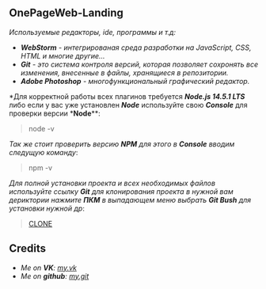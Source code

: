 **__OnePageWeb-Landing__**
---
*Используемые редакторы, ide, программы и т.д:*
* *__WebStorm__ - интегрированая среда разработки на JavaScript, CSS, HTML и многие другие...*
* *__Git__ - это система контроля версий, которая позволяет сохронять все изменения, внесенные в файлы, хранящиеся в репозитории.*
* *__Adobe Photoshop__ - многофункциональный графический редактор.*

*Для корректной работы всех плагинов требуется *__Node.js 14.5.1 LTS__* либо если у вас уже установлен *__Node__* используйте свою *__Console__* для проверки версии *__Node__**:
> node -v

*Так же стоит проверить версию *__NPM__* для этого в *__Console__* вводим следущую команду*: 
> npm -v 

*Для полной установки проекта и всех необходимых файлов используйте ссылку *__Git__* для клонирования проекта в нужной вам дериктории нажмите *__ПКМ__* в выпадающем меню выбрать *__Git Bush__* для установки нужной др*:
> [CLONE](https://github.com/nevermore-base/OnePageWeb-landing.git)

**__Credits__**
---
* *Me on __VK__: [my.vk](https://vk.com/brazzz3rs)*
* *Me on __github__: [my.git](https://github.com/nevermore-base)*
         
